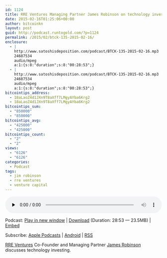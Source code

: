 ```yaml
---
id: 1124
title: RRE Ventures Managing Partner James Robinson on technology investing
date: 2015-02-16T01:25:06+00:00
author: bitcoinkn
layout: post
guid: http://podcast.runtogold.com/?p=1124
permalink: /2015/02/btck-135-2015-02-16/
enclosure:
  - |
    http://www.satoshisdeposition.com/podcast/BTCK-135-2015-02-16.mp3
    24687534
    audio/mpeg
    a:1:{s:8:"duration";s:8:"00:28:53";}
  - |
    http://www.satoshisdeposition.com/podcast/BTCK-135-2015-02-16.mp3
    24687534
    audio/mpeg
    a:1:{s:8:"duration";s:8:"00:28:53";}
bitcointips_address:
  - 18aLaoZ4d1JXn9T8aXff7LMgyAYba6Krg2
  - 18aLaoZ4d1JXn9T8aXff7LMgyAYba6Krg2
bitcointips_sum:
  - "850000"
  - "850000"
bitcointips_avg:
  - "425000"
  - "425000"
bitcointips_count:
  - "2"
  - "2"
views:
  - "6126"
  - "6126"
categories:
  - Podcast
tags:
  - jim robinson
  - rre ventures
  - venture capital
---
```

<!--powerpress_player-->

<div class="powerpress_player" id="powerpress_player_5727">
  <audio class="wp-audio-shortcode" id="audio-1124-138" preload="none" style="width: 100%;" controls="controls"><source type="audio/mpeg" src="http://media.blubrry.com/bitcoinruntogold/p/www.satoshisdeposition.com/podcast/BTCK-135-2015-02-16.mp3?_=138" /><a href="http://media.blubrry.com/bitcoinruntogold/p/www.satoshisdeposition.com/podcast/BTCK-135-2015-02-16.mp3">http://media.blubrry.com/bitcoinruntogold/p/www.satoshisdeposition.com/podcast/BTCK-135-2015-02-16.mp3</a></audio>
</div>

<p class="powerpress_links powerpress_links_mp3">
  Podcast: <a href="http://media.blubrry.com/bitcoinruntogold/p/www.satoshisdeposition.com/podcast/BTCK-135-2015-02-16.mp3" class="powerpress_link_pinw" target="_blank" title="Play in new window" onclick="return powerpress_pinw('https://www.bitcoin.kn/?powerpress_pinw=1124-podcast');" rel="nofollow">Play in new window</a> | <a href="http://media.blubrry.com/bitcoinruntogold/s/www.satoshisdeposition.com/podcast/BTCK-135-2015-02-16.mp3" class="powerpress_link_d" title="Download" rel="nofollow" download="BTCK-135-2015-02-16.mp3">Download</a> (Duration: 28:53 &#8212; 23.5MB) | <a href="#" class="powerpress_link_e" title="Embed" onclick="return powerpress_show_embed('1124-podcast');" rel="nofollow">Embed</a>
</p>

<p class="powerpress_embed_box" id="powerpress_embed_1124-podcast" style="display: none;">
  <input id="powerpress_embed_1124-podcast_t" type="text" value="<iframe width=&quot;320&quot; height=&quot;30&quot; src=&quot;https://www.bitcoin.kn/?powerpress_embed=1124-podcast&amp;powerpress_player=mediaelement-audio&quot; frameborder=&quot;0&quot; scrolling=&quot;no&quot;></iframe>" onclick="javascript: this.select();" onfocus="javascript: this.select();" style="width: 70%;" readOnly />
</p>

<p class="powerpress_links powerpress_subscribe_links">
  Subscribe: <a href="https://itunes.apple.com/WebObjects/MZStore.woa/wa/viewPodcast?id=301670981&mt=2&ls=1#episodeGuid=http%3A%2F%2Fpodcast.runtogold.com%2F%3Fp%3D1124" class="powerpress_link_subscribe powerpress_link_subscribe_itunes" title="Subscribe on Apple Podcasts" rel="nofollow">Apple Podcasts</a> | <a href="https://subscribeonandroid.com/www.bitcoin.kn/feed/podcast/" class="powerpress_link_subscribe powerpress_link_subscribe_android" title="Subscribe on Android" rel="nofollow">Android</a> | <a href="https://www.bitcoin.kn/feed/podcast/" class="powerpress_link_subscribe powerpress_link_subscribe_rss" title="Subscribe via RSS" rel="nofollow">RSS</a>
</p>

<a title="RRE Ventures" href="http://www.rre.com/" target="_blank">RRE Ventures</a> Co-Founder and Managing Partner <a title="james robinson" href="http://www.rre.com/team/james-d-robinson" target="_blank">James Robinson</a> discusses technology investing.